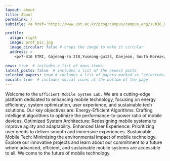 ```yaml
---
layout: about
title: About
permalink: /
subtitle: <a href='https://www.ust.ac.kr/prog/campus/campus_eng/sub36_04/36/majorView.do?majorNo=71&kind=information'>Depart. of AI at UST ETRI Campus</a>. Gajeong-ro 218, Yuseong-gu, Daejoen South Korea.

profile:
  align: right
  image: prof_pic.jpg
  image_circular: false # crops the image to make it circular
  address: >
    <p>7-416 ETRI, Gajeong-ro 218,Yuseong-gu123, Daejeon, South Korea</p>

news: true  # includes a list of news items
latest_posts: false  # includes a list of the newest posts
selected_papers: true # includes a list of papers marked as "selected={true}"
social: true  # includes social icons at the bottom of the page
---
```

Welcome to the `Efficient Mobile System Lab.`
We are a cutting-edge platform dedicated to enhancing mobile technology, focusing on energy efficiency, system optimization, user experience, and sustainable tech solutions. Our key objectives are:
Energy-Efficient Algorithms: Crafting intelligent algorithms to optimize the performance-to-power ratio of mobile devices.
Optimized System Architecture: Redesigning mobile systems to improve agility and adaptability.
Enhanced User Experience: Prioritizing user needs to deliver smooth and immersive experiences.
Sustainable Mobile Tech: Minimizing the environmental impact of mobile technology.
Explore our innovative projects and learn about our commitment to a future where advanced, efficient, and sustainable mobile systems are accessible to all. Welcome to the future of mobile technology.
